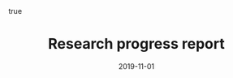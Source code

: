 ---
title: Research progress report	
event: Center for Perceptual Systems annual progress report colloquium
event_url: 

location: Austin, Texas
address:

summary: Presenting recent work on detection, imitation learning and search.

# Talk start and end times.
#   End time can optionally be hidden by prefixing the line with `#`.
date: "2019-11-01"
#date_end: "2030-06-01T15:00:00Z"
all_day: true

# Schedule page publish date (NOT talk date).
publishDate: "2019-09-20"

authors: []
tags: []

# Is this a featured talk? (true/false)
featured: false

image:
  caption: 
  focal_point: Right

links:
- icon: twitter
  icon_pack: fab
  name: Follow
  url: https://twitter.com/georgecushen
url_code: ""
url_pdf: ""
url_slides: ""
url_video: ""

# Markdown Slides (optional).
#   Associate this talk with Markdown slides.
#   Simply enter your slide deck's filename without extension.
#   E.g. `slides = "example-slides"` references `content/slides/example-slides.md`.
#   Otherwise, set `slides = ""`.
slides: ""

# Projects (optional).
#   Associate this post with one or more of your projects.
#   Simply enter your project's folder or file name without extension.
#   E.g. `projects = ["internal-project"]` references `content/project/deep-learning/index.md`.
#   Otherwise, set `projects = []`.
projects:
- internal-project

# Enable math on this page?
math: true
---